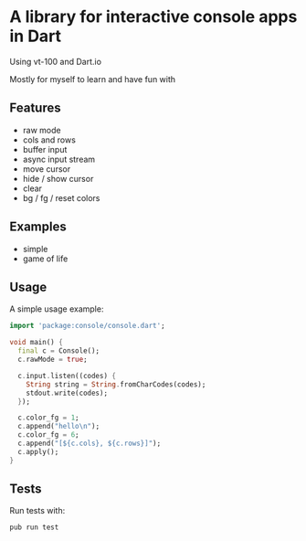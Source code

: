 # A library for interactive console apps in Dart

Using vt-100 and Dart.io

Mostly for myself to learn and have fun with

## Features

- raw mode
- cols and rows
- buffer input
- async input stream
- move cursor
- hide / show cursor
- clear
- bg / fg / reset colors


## Examples

- simple
- game of life

## Usage

A simple usage example:

```dart
import 'package:console/console.dart';

void main() {
  final c = Console();
  c.rawMode = true;

  c.input.listen((codes) {
    String string = String.fromCharCodes(codes);
    stdout.write(codes);
  });

  c.color_fg = 1;
  c.append("hello\n");
  c.color_fg = 6;
  c.append("[${c.cols}, ${c.rows}]");
  c.apply();
}
```

## Tests

Run tests with:
```
pub run test
```
